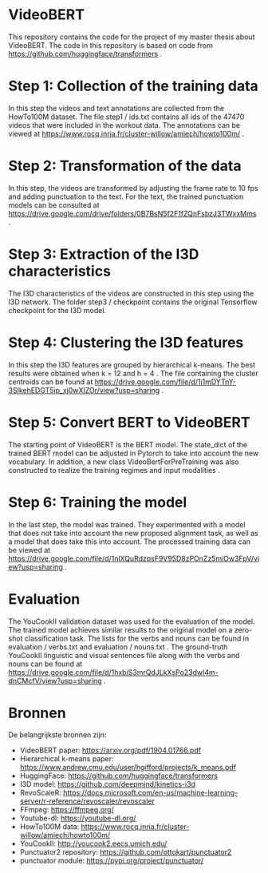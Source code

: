 # VideoBERT
This repository contains the code for the project of my master thesis about VideoBERT. The code in this repository is based on code from https://github.com/huggingface/transformers .

# Step 1: Collection of the training data
In this step the videos and text annotations are collected from the HowTo100M dataset. The file step1 / ids.txt contains all ids of the 47470 videos that were included in the workout data. The annotations can be viewed at https://www.rocq.inria.fr/cluster-willow/amiech/howto100m/ .

# Step 2: Transformation of the data
In this step, the videos are transformed by adjusting the frame rate to 10 fps and adding punctuation to the text. For the text, the trained punctuation models can be consulted at https://drive.google.com/drive/folders/0B7BsN5f2F1fZQnFsbzJ3TWxxMms .

# Step 3: Extraction of the I3D characteristics
The I3D characteristics of the videos are constructed in this step using the I3D network. The folder step3 / checkpoint contains the original Tensorflow checkpoint for the I3D model.

# Step 4: Clustering the I3D features
In this step the I3D features are grouped by hierarchical k-means. The best results were obtained when k = 12 and h = 4 . The file containing the cluster centroids can be found at https://drive.google.com/file/d/1i1mDYTnY-3SIkehEDGT5ip_xj0wXIZOr/view?usp=sharing .

# Step 5: Convert BERT to VideoBERT
The starting point of VideoBERT is the BERT model. The state_dict of the trained BERT model can be adjusted in Pytorch to take into account the new vocabulary. In addition, a new class VideoBertForPreTraining was also constructed to realize the training regimes and input modalities .

# Step 6: Training the model
In the last step, the model was trained. They experimented with a model that does not take into account the new proposed alignment task, as well as a model that does take this into account. The processed training data can be viewed at https://drive.google.com/file/d/1nlXQuRdzpsF9V95D8zPOnZz5miOw3FpV/view?usp=sharing .

# Evaluation
The YouCookII validation dataset was used for the evaluation of the model. The trained model achieves similar results to the original model on a zero-shot classification task. The lists for the verbs and nouns can be found in evaluation / verbs.txt and evaluation / nouns.txt . The ground-truth YouCookII linguistic and visual sentences file along with the verbs and nouns can be found at https://drive.google.com/file/d/1hxbiS3mrQdJLkXsPo23dwl4m-dnCMcfV/view?usp=sharing .


# Bronnen
De belangrijkste bronnen zijn:
  - VideoBERT paper: https://arxiv.org/pdf/1904.01766.pdf
  - Hierarchical k-means paper: https://www.andrew.cmu.edu/user/hgifford/projects/k_means.pdf
  - HuggingFace: https://github.com/huggingface/transformers
  - I3D model: https://github.com/deepmind/kinetics-i3d
  - RevoScaleR: https://docs.microsoft.com/en-us/machine-learning-server/r-reference/revoscaler/revoscaler
  - FFmpeg: https://ffmpeg.org/
  - Youtube-dl: https://youtube-dl.org/
  - HowTo100M data: https://www.rocq.inria.fr/cluster-willow/amiech/howto100m/
  - YouCookII: http://youcook2.eecs.umich.edu/
  - Punctuator2 repository: https://github.com/ottokart/punctuator2
  - punctuator module: https://pypi.org/project/punctuator/
